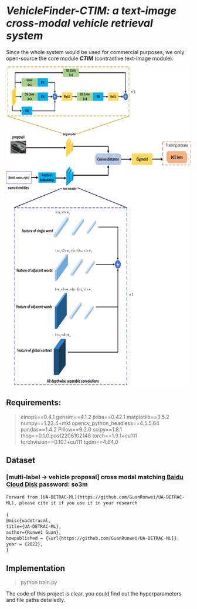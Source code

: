 # ***VehicleFinder-CTIM: a text-image cross-modal vehicle retrieval system***

  Since the whole system would be used for commercial purposes, we only open-source the core module ***CTIM*** (contrastive text-image module).
  
  <img src="https://github.com/GuanRunwei/VehicleFinder-CTIM/blob/main/CTIM.png" width=700 height=870 alt="Entity Types of FindVehicle" align=center/>
  
## Requirements:
> einops==0.4.1
> gensim==4.1.2
> jieba==0.42.1
> matplotlib==3.5.2
> numpy==1.22.4+mkl
> opencv_python_headless==4.5.5.64
> pandas==1.4.2
> Pillow==9.2.0
> scipy==1.8.1
> thop==0.1.0.post2206102148
> torch==1.9.1+cu111
> torchvision==0.10.1+cu111
> tqdm==4.64.0

## Dataset 
### [multi-label -> vehicle proposal] cross modal matching [Baidu Cloud Disk](https://pan.baidu.com/s/1Z5SItSCk437OsR5JnsoWuw) password: so3m
    
    Forward from [UA-DETRAC-ML](https://github.com/GuanRunwei/UA-DETRAC-ML), please cite it if you use it in your research
    
    {
    @misc{uadetracml,
    title={UA-DETRAC-ML},
    author={Runwei Guan},
    howpublished = {\url{https://github.com/GuanRunwei/UA-DETRAC-ML}},
    year = {2022},
    }
    
    

## Implementation
> python train.py

  The code of this project is clear, you could find out the hyperparameters and file paths detailedly.
